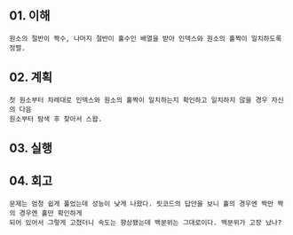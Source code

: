 ## 01. 이해
    원소의 절반이 짝수, 나머지 절반이 홀수인 배열을 받아 인덱스와 원소의 홀짝이 일치하도록 정렬.
       
## 02. 계획
    첫 원소부터 차례대로 인덱스와 원소의 홀짝이 일치하는지 확인하고 일치하지 않을 경우 자신의 다음
    원소부터 탐색 후 찾아서 스왑.
    
## 03. 실행

## 04. 회고
    문제는 엄청 쉽게 풀었는데 성능이 낮게 나왔다. 릿코드의 답안을 보니 홀의 경우엔 짝만 짝의 경우엔 홀만 확인하게
    되어 있어서 그렇게 고쳤더니 속도는 향상됐는데 백분위는 그대로이다. 백분위가 고장 났나?